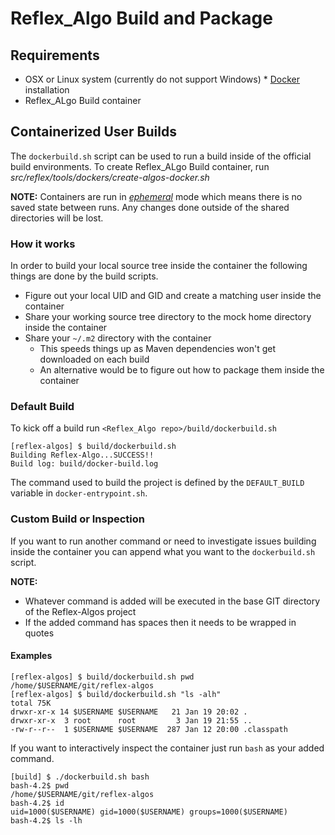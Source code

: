 # Reflex_Algo Build and Package

## Requirements

* OSX or Linux system (currently do not support Windows) * [Docker](https://docs.docker.com/engine/installation/) installation
* Reflex_ALgo Build container

## Containerized User Builds
The `dockerbuild.sh` script can be used to run a build inside of the official build environments.
To create Reflex_ALgo Build container, run *src/reflex/tools/dockers/create-algos-docker.sh*

**NOTE:** Containers are run in
*[ephemeral](https://docs.docker.com/engine/reference/run/#/clean-up---rm)*
mode which means there is no saved state between runs. Any changes done outside of the shared
directories will be lost.

### How it works
In order to build your local source tree inside the container the following things are done by
the build scripts.

* Figure out your local UID and GID and create a matching user inside the container
* Share your working source tree directory to the mock home directory inside the container
* Share your `~/.m2` directory with the container
    * This speeds things up as Maven dependencies won't get downloaded on each build
    * An alternative would be to figure out how to package them inside the container

### Default Build
To kick off a build run `<Reflex_Algo repo>/build/dockerbuild.sh`

    [reflex-algos] $ build/dockerbuild.sh 
    Building Reflex-Algo...SUCCESS!!
    Build log: build/docker-build.log

The command used to build the project is defined by the `DEFAULT_BUILD` variable in
`docker-entrypoint.sh`.

### Custom Build or Inspection
If you want to run another command or need to investigate issues building inside the container you
can append what you want to the `dockerbuild.sh` script.

**NOTE:**

* Whatever command is added will be executed in the base GIT directory of the Reflex-Algos project
* If the added command has spaces then it needs to be wrapped in quotes


#### Examples

    [reflex-algos] $ build/dockerbuild.sh pwd
    /home/$USERNAME/git/reflex-algos
    [reflex-algos] $ build/dockerbuild.sh "ls -alh"
    total 75K
    drwxr-xr-x 14 $USERNAME $USERNAME   21 Jan 19 20:02 .
    drwxr-xr-x  3 root      root         3 Jan 19 21:55 ..
    -rw-r--r--  1 $USERNAME $USERNAME  287 Jan 12 20:00 .classpath


If you want to interactively inspect the container just run `bash` as your added command.

    [build] $ ./dockerbuild.sh bash
    bash-4.2$ pwd
    /home/$USERNAME/git/reflex-algos
    bash-4.2$ id
    uid=1000($USERNAME) gid=1000($USERNAME) groups=1000($USERNAME)
    bash-4.2$ ls -lh
